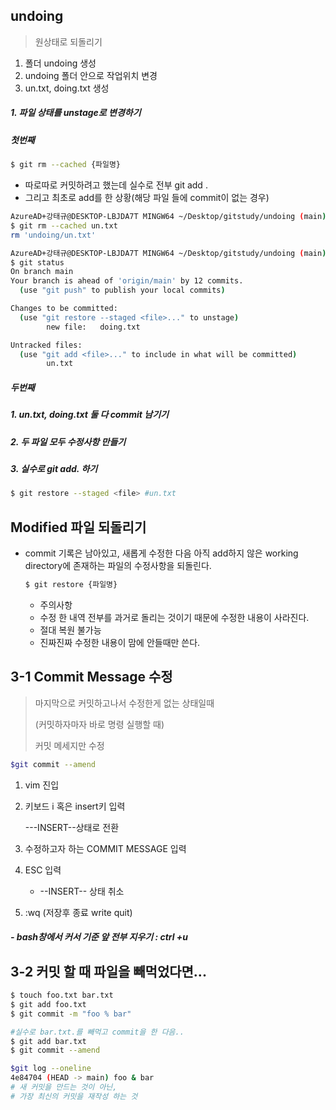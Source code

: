 ## undoing

> 원상태로 되돌리기

1. 폴더 undoing 생성
2. undoing 폴더 안으로 작업위치 변경
3.  un.txt, doing.txt 생성



##### 1. 파일 상태를 unstage로 변경하기

#####  첫번째 

``` bash
$ git rm --cached {파일명}
```

- 따로따로 커밋하려고 했는데 실수로 전부 git add .
- 그리고 최초로 add를 한 상황(해당 파일 들에 commit이 없는 경우)

```bash
AzureAD+강태규@DESKTOP-LBJDA7T MINGW64 ~/Desktop/gitstudy/undoing (main)
$ git rm --cached un.txt
rm 'undoing/un.txt'

AzureAD+강태규@DESKTOP-LBJDA7T MINGW64 ~/Desktop/gitstudy/undoing (main)
$ git status
On branch main
Your branch is ahead of 'origin/main' by 12 commits.
  (use "git push" to publish your local commits)

Changes to be committed:
  (use "git restore --staged <file>..." to unstage)
        new file:   doing.txt

Untracked files:
  (use "git add <file>..." to include in what will be committed)
        un.txt

```



##### 두번째

##### 1. un.txt, doing.txt 둘 다 commit 남기기

##### 2. 두 파일 모두 수정사항 만들기

##### 3. 실수로 git add. 하기

```bash
$ git restore --staged <file> #un.txt
```



## Modified 파일 되돌리기

- commit 기록은 남아있고, 새롭게 수정한 다음 아직 add하지 않은 working directory에 존재하는 파일의 수정사항을 되돌린다.

  ```bash
  $ git restore {파일명}
  ```

  - 주의사항
  - 수정 한 내역 전부를 과거로 돌리는 것이기 때문에 수정한 내용이 사라진다.
  - 절대 복원 불가능
  - 진짜진짜 수정한 내용이 맘에 안들때만 쓴다.



## 3-1 Commit Message 수정

> 마지막으로 커밋하고나서 수정한게 없는 상태일때
>
> (커밋하자마자 바로 명령 실행할 때)
>
> 커밋 메세지만  수정

```bash
$git commit --amend
```

1. vim 진입

2. 키보드 i 혹은 insert키 입력

   ---INSERT--상태로 전환

3.  수정하고자 하는 COMMIT MESSAGE 입력

4. ESC 입력

   - --INSERT-- 상태 취소

5. :wq (저장후 종료 write quit)

##### - bash창에서 커서 기준 앞 전부 지우기 : ctrl +u



## 3-2 커밋 할 때 파일을 빼먹었다면...

```bash
$ touch foo.txt bar.txt
$ git add foo.txt
$ git commit -m "foo % bar"

#실수로 bar.txt.를 빼먹고 commit을 한 다음..
$ git add bar.txt
$ git commit --amend

$git log --oneline
4e84704 (HEAD -> main) foo & bar
# 새 커밋을 만드는 것이 아닌,
# 가장 최신의 커밋을 재작성 하는 것 
```

